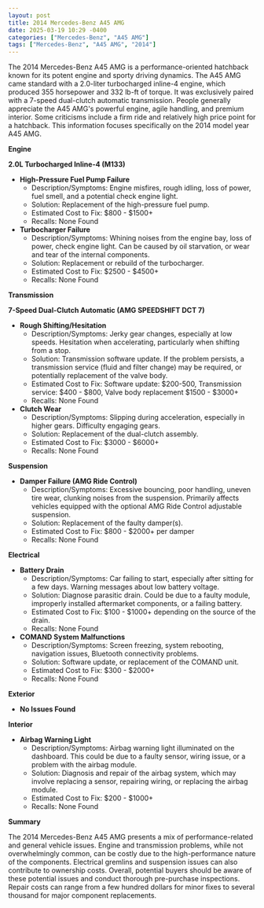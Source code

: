 ```yaml
---
layout: post
title: 2014 Mercedes-Benz A45 AMG
date: 2025-03-19 10:29 -0400
categories: ["Mercedes-Benz", "A45 AMG"]
tags: ["Mercedes-Benz", "A45 AMG", "2014"]
---
```

The 2014 Mercedes-Benz A45 AMG is a performance-oriented hatchback known for its potent engine and sporty driving dynamics. The A45 AMG came standard with a 2.0-liter turbocharged inline-4 engine, which produced 355 horsepower and 332 lb-ft of torque. It was exclusively paired with a 7-speed dual-clutch automatic transmission. People generally appreciate the A45 AMG's powerful engine, agile handling, and premium interior. Some criticisms include a firm ride and relatively high price point for a hatchback. This information focuses specifically on the 2014 model year A45 AMG.

**Engine**

**2.0L Turbocharged Inline-4 (M133)**

*   **High-Pressure Fuel Pump Failure**
    *   Description/Symptoms: Engine misfires, rough idling, loss of power, fuel smell, and a potential check engine light.
    *   Solution: Replacement of the high-pressure fuel pump.
    *   Estimated Cost to Fix: $800 - $1500+
    *   Recalls: None Found
*   **Turbocharger Failure**
    *   Description/Symptoms: Whining noises from the engine bay, loss of power, check engine light. Can be caused by oil starvation, or wear and tear of the internal components.
    *   Solution: Replacement or rebuild of the turbocharger.
    *   Estimated Cost to Fix: $2500 - $4500+
    *   Recalls: None Found

**Transmission**

**7-Speed Dual-Clutch Automatic (AMG SPEEDSHIFT DCT 7)**

*   **Rough Shifting/Hesitation**
    *   Description/Symptoms: Jerky gear changes, especially at low speeds. Hesitation when accelerating, particularly when shifting from a stop.
    *   Solution: Transmission software update. If the problem persists, a transmission service (fluid and filter change) may be required, or potentially replacement of the valve body.
    *   Estimated Cost to Fix: Software update: $200-500, Transmission service: $400 - $800, Valve body replacement $1500 - $3000+
    *   Recalls: None Found
*   **Clutch Wear**
    *   Description/Symptoms: Slipping during acceleration, especially in higher gears. Difficulty engaging gears.
    *   Solution: Replacement of the dual-clutch assembly.
    *   Estimated Cost to Fix: $3000 - $6000+
    *   Recalls: None Found

**Suspension**

*   **Damper Failure (AMG Ride Control)**
    *   Description/Symptoms: Excessive bouncing, poor handling, uneven tire wear, clunking noises from the suspension. Primarily affects vehicles equipped with the optional AMG Ride Control adjustable suspension.
    *   Solution: Replacement of the faulty damper(s).
    *   Estimated Cost to Fix: $800 - $2000+ per damper
    *   Recalls: None Found

**Electrical**

*   **Battery Drain**
    *   Description/Symptoms: Car failing to start, especially after sitting for a few days. Warning messages about low battery voltage.
    *   Solution: Diagnose parasitic drain. Could be due to a faulty module, improperly installed aftermarket components, or a failing battery.
    *   Estimated Cost to Fix: $100 - $1000+ depending on the source of the drain.
    *   Recalls: None Found
*   **COMAND System Malfunctions**
    *   Description/Symptoms: Screen freezing, system rebooting, navigation issues, Bluetooth connectivity problems.
    *   Solution: Software update, or replacement of the COMAND unit.
    *   Estimated Cost to Fix: $300 - $2000+
    *   Recalls: None Found

**Exterior**

*   **No Issues Found**

**Interior**

*   **Airbag Warning Light**
    *   Description/Symptoms: Airbag warning light illuminated on the dashboard. This could be due to a faulty sensor, wiring issue, or a problem with the airbag module.
    *   Solution: Diagnosis and repair of the airbag system, which may involve replacing a sensor, repairing wiring, or replacing the airbag module.
    *   Estimated Cost to Fix: $200 - $1000+
    *   Recalls: None Found

**Summary**

The 2014 Mercedes-Benz A45 AMG presents a mix of performance-related and general vehicle issues. Engine and transmission problems, while not overwhelmingly common, can be costly due to the high-performance nature of the components. Electrical gremlins and suspension issues can also contribute to ownership costs. Overall, potential buyers should be aware of these potential issues and conduct thorough pre-purchase inspections. Repair costs can range from a few hundred dollars for minor fixes to several thousand for major component replacements.

